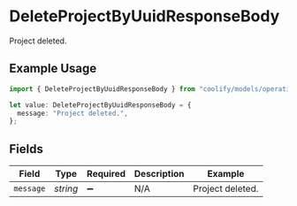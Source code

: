 # DeleteProjectByUuidResponseBody

Project deleted.

## Example Usage

```typescript
import { DeleteProjectByUuidResponseBody } from "coolify/models/operations";

let value: DeleteProjectByUuidResponseBody = {
  message: "Project deleted.",
};
```

## Fields

| Field              | Type               | Required           | Description        | Example            |
| ------------------ | ------------------ | ------------------ | ------------------ | ------------------ |
| `message`          | *string*           | :heavy_minus_sign: | N/A                | Project deleted.   |